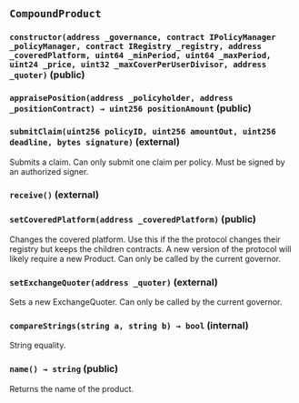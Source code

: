 ## `CompoundProduct`






### `constructor(address _governance, contract IPolicyManager _policyManager, contract IRegistry _registry, address _coveredPlatform, uint64 _minPeriod, uint64 _maxPeriod, uint24 _price, uint32 _maxCoverPerUserDivisor, address _quoter)` (public)





### `appraisePosition(address _policyholder, address _positionContract) → uint256 positionAmount` (public)





### `submitClaim(uint256 policyID, uint256 amountOut, uint256 deadline, bytes signature)` (external)

Submits a claim.
Can only submit one claim per policy.
Must be signed by an authorized signer.




### `receive()` (external)





### `setCoveredPlatform(address _coveredPlatform)` (public)

Changes the covered platform.
Use this if the the protocol changes their registry but keeps the children contracts.
A new version of the protocol will likely require a new Product.
Can only be called by the current governor.




### `setExchangeQuoter(address _quoter)` (external)

Sets a new ExchangeQuoter.
Can only be called by the current governor.




### `compareStrings(string a, string b) → bool` (internal)

String equality.




### `name() → string` (public)

Returns the name of the product.





